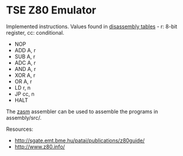 # TSE Z80 Emulator

Implemented instructions. Values found in [disassembly tables](http://www.z80.info/decoding.htm) - r: 8-bit register, cc: conditional.

- NOP
- ADD A, r
- SUB A, r
- ADC A, r
- AND A, r
- XOR A, r
- OR A, r
- LD r, n
- JP cc, n
- HALT

The [zasm](https://k1.spdns.de/Develop/Projects/zasm/Distributions/) assembler can be used to assemble the programs in assembly/src/.

Resources:
- http://sgate.emt.bme.hu/patai/publications/z80guide/
- http://www.z80.info/
